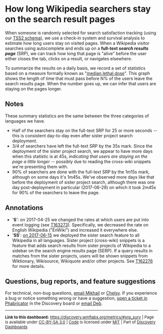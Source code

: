 How long Wikipedia searchers stay on the search result pages
=======

When someone is randomly selected for search satisfaction tracking (using our [TSS2 schema](https://meta.wikimedia.org/wiki/Schema:TestSearchSatisfaction2)), we use a check-in system and survival analysis to estimate how long users stay on visited pages. When a Wikipedia visitor searches using autocomplete and ends up on a **full-text _search results page_** (SRP), we can track how long that page is "alive" before the user either closes the tab, clicks on a result, or navigates elsewhere.

To summarize the results on a daily basis, we record a set of statistics based on a measure formally known as "[median lethal dose](https://en.wikipedia.org/wiki/Median_lethal_dose)". This graph shows the length of time that must pass before N% of the users leave the search results page. When the number goes up, we can infer that users are staying on the pages longer.

Notes
-----
These summary statistics are the same between the three categories of languages we have.

* Half of the searchers stay on the full-text SRP for 25 or more seconds -- this is consistent day-to-day even after sister project search deployment.
* 3/4 of searchers have left the full-text SRP by the 35s mark. Since the deployment of the sister project search, we appear to have more days when this statistic is at 45s, _indicating that users are staying on the page a little longer_ -- possibly due to reading the cross-wiki snippets we're presenting them with.
* 90% of searchers are done with the full-text SRP by the 1m15s mark, although on some days it's 1m45s. We've observed more days like that before the deployment of sister project search, although there was one day post-deployment in particular (2017-06-29) on which it took 2m45s for 90% of the searchers to leave the page.

Annotations
------
* '__S__': on 2017-04-25 we changed the rates at which users are put into event logging (see [T163273](https://phabricator.wikimedia.org/T163273)). Specifically, we decreased the rate on English Wikipedia ("EnWiki") and increased it everywhere else.
* '__SS__': [on 2017-06-15](https://lists.wikimedia.org/pipermail/discovery/2017-June/001536.html) we deployed the sister search feature to all Wikipedia in all languages. Sister project (cross-wiki) snippets is a feature that adds search results from sister projects of Wikipedia to a sidebar on the search engine results page (SERP). If a query results in matches from the sister projects, users will be shown snippets from Wiktionary, Wikisource, Wikiquote and/or other projects. See [T162276](https://phabricator.wikimedia.org/T162276) for more details.

Questions, bug reports, and feature suggestions
------
For technical, non-bug questions, [email Mikhail](mailto:mpopov@wikimedia.org?subject=Dashboard%20Question) or [Chelsy](mailto:cxie@wikimedia.org?subject=Dashboard%20Question). If you experience a bug or notice something wrong or have a suggestion, [open a ticket in Phabricator](https://phabricator.wikimedia.org/maniphest/task/create/?projects=Discovery) in the Discovery board or [email Deb](mailto:deb@wikimedia.org?subject=Dashboard%20Question).

<hr style="border-color: gray;">
<p style="font-size: small;">
  <strong>Link to this dashboard:</strong> <a href="https://discovery.wmflabs.org/metrics/#srp_surv">https://discovery.wmflabs.org/metrics/#srp_surv</a>
  | Page is available under <a href="https://creativecommons.org/licenses/by-sa/3.0/" title="Creative Commons Attribution-ShareAlike License">CC-BY-SA 3.0</a>
  | <a href="https://phabricator.wikimedia.org/diffusion/WDRN/" title="Search Metrics Dashboard source code repository">Code</a> is licensed under <a href="https://phabricator.wikimedia.org/diffusion/WDRN/browse/master/LICENSE.md" title="MIT License">MIT</a>
  | Part of <a href="https://discovery.wmflabs.org/">Discovery Dashboards</a>
</p>
